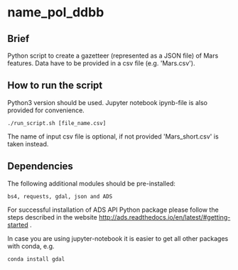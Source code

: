 # name_pol_ddbb

## Brief
Python script to create a gazetteer (represented as a JSON file) of Mars features. Data have to be provided in a csv file (e.g. 'Mars.csv'). 

## How to run the script

Python3 version should be used. Jupyter notebook ipynb-file is also provided for convenience.

```shell 
./run_script.sh [file_name.csv]
```
The name of input csv file is optional, if not provided 'Mars_short.csv' is taken instead.

## Dependencies

The following additional modules should be pre-installed:

```
bs4, requests, gdal, json and ADS
```
For successful installation of ADS API Python package please follow the steps described in the website <http://ads.readthedocs.io/en/latest/#getting-started> .

In case you are using jupyter-notebook it is easier to get all other packages with conda, e.g.

```shell
conda install gdal
```
